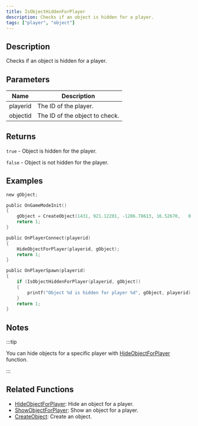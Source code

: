 ```yaml
---
title: IsObjectHiddenForPlayer
description: Checks if an object is hidden for a player.
tags: ["player", "object"]
---
```


<VersionWarn version='omp v1.1.0.2612' />

## Description

Checks if an object is hidden for a player.

## Parameters

| Name     | Description                    |
|----------|--------------------------------|
| playerid | The ID of the player.          |
| objectid | The ID of the object to check. |

## Returns

`true` - Object is hidden for the player.

`false` - Object is not hidden for the player.

## Examples

```c
new gObject;

public OnGameModeInit()
{
    gObject = CreateObject(1431, 921.12201, -1206.78613, 16.52670,   0.00000, 0.00000, 90.00000);
    return 1;
}

public OnPlayerConnect(playerid)
{
    HideObjectForPlayer(playerid, gObject);
    return 1;
}

public OnPlayerSpawn(playerid)
{
    if (IsObjectHiddenForPlayer(playerid, gObject))
    {
        printf("Object %d is hidden for player %d", gObject, playerid);
    }
    return 1;
}
```

## Notes

:::tip

You can hide objects for a specific player with [HideObjectForPlayer](HideObjectForPlayer) function.

:::

## Related Functions

- [HideObjectForPlayer](HideObjectForPlayer): Hide an object for a player.
- [ShowObjectForPlayer](ShowObjectForPlayer): Show an object for a player.
- [CreateObject](CreateObject): Create an object.
